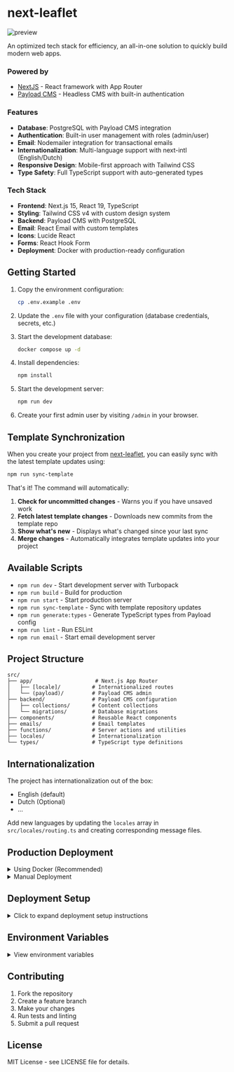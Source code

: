 # next-leaflet

![preview](https://i.imgur.com/oulW1VO.png)

An optimized tech stack for efficiency, an all-in-one solution to quickly build modern web apps.

### Powered by

- [NextJS](https://nextjs.org) - React framework with App Router
- [Payload CMS](https://payloadcms.com) - Headless CMS with built-in authentication

### Features

- **Database**: PostgreSQL with Payload CMS integration
- **Authentication**: Built-in user management with roles (admin/user)
- **Email**: Nodemailer integration for transactional emails
- **Internationalization**: Multi-language support with next-intl (English/Dutch)
- **Responsive Design**: Mobile-first approach with Tailwind CSS
- **Type Safety**: Full TypeScript support with auto-generated types

### Tech Stack

- **Frontend**: Next.js 15, React 19, TypeScript
- **Styling**: Tailwind CSS v4 with custom design system
- **Backend**: Payload CMS with PostgreSQL
- **Email**: React Email with custom templates
- **Icons**: Lucide React
- **Forms**: React Hook Form
- **Deployment**: Docker with production-ready configuration

## Getting Started

1. Copy the environment configuration:
    ```bash
    cp .env.example .env
    ```

2. Update the `.env` file with your configuration (database credentials, secrets, etc.)

3. Start the development database:
    ```bash
    docker compose up -d
    ```

4. Install dependencies:
    ```bash
    npm install
    ```

5. Start the development server:
    ```bash
    npm run dev
    ```

6. Create your first admin user by visiting `/admin` in your browser.

## Template Synchronization

When you create your project from [next-leaflet](https://github.com/ThijmenGThN/next-leaflet), you can easily sync with the latest template updates using:

```bash
npm run sync-template
```

That's it! The command will automatically:

1. **Check for uncommitted changes** - Warns you if you have unsaved work
2. **Fetch latest template changes** - Downloads new commits from the template repo
3. **Show what's new** - Displays what's changed since your last sync
4. **Merge changes** - Automatically integrates template updates into your project

## Available Scripts

- `npm run dev` - Start development server with Turbopack
- `npm run build` - Build for production
- `npm run start` - Start production server
- `npm run sync-template` - Sync with template repository updates
- `npm run generate:types` - Generate TypeScript types from Payload config
- `npm run lint` - Run ESLint
- `npm run email` - Start email development server

## Project Structure

```
src/
├── app/                    # Next.js App Router
│   ├── [locale]/          # Internationalized routes
│   └── (payload)/         # Payload CMS admin
├── backend/               # Payload CMS configuration
│   ├── collections/       # Content collections
│   └── migrations/        # Database migrations
├── components/            # Reusable React components
├── emails/                # Email templates
├── functions/             # Server actions and utilities
├── locales/               # Internationalization
└── types/                 # TypeScript type definitions
```

## Internationalization

The project has internationalization out of the box:
- English (default)
- Dutch (Optional)
- ...

Add new languages by updating the `locales` array in `src/locales/routing.ts` and creating corresponding message files.

## Production Deployment

<details>
<summary>Using Docker (Recommended)</summary>

1. Update your `.env` file for production:
    ```bash
    COMPOSE_PROFILES=prod
    ```

2. Build and start the production stack:
    ```bash
    docker compose up -d --build
    ```

</details>

<details>
<summary>Manual Deployment</summary>

1. Build the application:
    ```bash
    npm run build
    ```

2. Start the production server:
    ```bash
    npm start
    ```

</details>

## Deployment Setup

<details>
<summary>Click to expand deployment setup instructions</summary>

To enable automatic deployment via GitHub Actions:

### 1. Configure Self-Hosted Runner (Optional)

If using a self-hosted runner for deployment:

1. Go to your repository Settings → Actions → Runners
2. Click "New self-hosted runner" and follow the setup instructions for your server
3. Install Docker and Docker Compose on your server

### 2. Set Up Repository Secrets

Go to your repository Settings → Secrets and variables → Actions, and add these secrets:

#### Required Secrets:
- `SSH_KEY`: Your private SSH key for server access
  ```bash
  # Generate a new SSH key pair (if needed)
  ssh-keygen -t ed25519 -C "github-deploy"
  # Copy the private key content
  cat ~/.ssh/id_ed25519
  ```

#### Optional SSH Secrets (with defaults):
- `SSH_HOST`: SSH hostname or IP (defaults to 'localhost')
- `SSH_PORT`: SSH port number (defaults to '22')
- `SSH_USER`: SSH username (defaults to 'root')

#### Application Configuration:
- `APP_ENV`: Your complete production `.env` file content (must include `NEXT_PUBLIC_DOMAIN`)
  ```
  PAYLOAD_SECRET=your-secret-here
  NEXT_PUBLIC_DOMAIN=https://your-domain.com
  DATABASE_URI=postgresql://...
  # ... other environment variables
  ```

### 3. Enable Deployment

The deployment workflow includes:
- **Lint**: Code quality checks
- **Deploy**: Build and deploy the application via SSH
- **Healthcheck**: Verify the application is responding using your domain

The workflow automatically triggers on pushes to the `main` branch.

### 4. Server Prerequisites

Your deployment server needs:
- Docker and Docker Compose installed
- SSH access configured
- Git installed
- Sufficient permissions to run Docker commands
- Network access to your domain for health checks

</details>

## Environment Variables

<details>
<summary>View environment variables</summary>

Key environment variables (see `.env.example` for full list):

- `PAYLOAD_SECRET` - Secret key for Payload CMS
- `NEXT_PUBLIC_DOMAIN` - Your domain URL
- `DATABASE_*` - PostgreSQL connection details
- `SMTP_*` - Email server configuration (optional)

</details>

## Contributing

1. Fork the repository
2. Create a feature branch
3. Make your changes
4. Run tests and linting
5. Submit a pull request

## License

MIT License - see LICENSE file for details.
